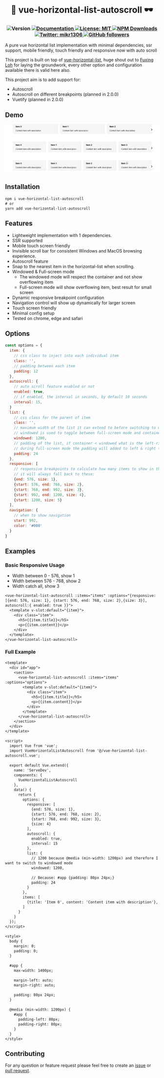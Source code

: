 <h1 align="center">👋 vue-horizontal-list-autoscroll 🕶</h1>
<h3 align="center">
  <img alt="Version" src="https://img.shields.io/badge/version-1.1.5-blue.svg?cacheSeconds=2592000" />
  <a href="https://github.com/MiKr13/S3-Bucket-Download/#README" target="_blank">
    <img alt="Documentation" src="https://img.shields.io/badge/documentation-yes-brightgreen.svg" />
  </a>
  <a href="#" target="_blank">
    <img alt="License: MIT" src="https://img.shields.io/badge/License-MIT-yellow.svg" />
  </a>
  <a href="https://www.npmjs.com/package/vue-horizontal-list-autoscroll" target="_blank">
    <img alt="NPM Downloads" src="https://img.shields.io/npm/dw/vue-horizontal-list-autoscroll">                                       
  </a>
  <a href="https://twitter.com/mikr1306" target="_blank">
    <img alt="Twitter: mikr1306" src="https://img.shields.io/twitter/follow/mikr1306.svg?style=social" />
  </a>
  <a href="https://github.com/mikr13" target="_blank">
    <img alt="GitHub followers" src="https://img.shields.io/github/followers/mikr13?style=social">                                       
  </a>
</h3>

A pure vue horizontal list implementation with minimal dependencies, ssr support, mobile friendly, touch friendly and responsive now with auto scroll

This project is built on top of [vue-horizontal-list](https://github.com/fuxingloh/vue-horizontal-list), huge shout out to [Fuxing Loh](https://github.com/fuxingloh) for laying the groundwork, every other option and configuration available there is valid here also.

This project aim is to add support for:
* Autoscroll
* Autoscroll on different breakpoints (planned in 2.0.0)
* Vuetify (planned in 2.0.0)

## Demo
[![vue-horizontal-list-autoscroll gif](vue-horizontal-list-autoscroll.gif)](https://github.com/MiKr13/vue-horizontal-list-autoscroll)


## Installation
```shell script
npm i vue-horizontal-list-autoscroll
# or
yarn add vue-horizontal-list-autoscroll
```

## Features
* Lightweight implementation with 1 dependencies.
* SSR supported
* Mobile touch screen friendly
* Invisible scroll bar for consistent Windows and MacOS browsing experience.
* Autoscroll feature
* Snap to the nearest item in the horizontal-list when scrolling.
* Windowed & Full-screen mode
  * The windowed mode will respect the container and not show overflowing item
  * Full-screen mode will show overflowing item, best result for small screen
* Dynamic responsive breakpoint configuration
* Navigation control will show up dynamically for larger screen
* Touch screen friendly
* Minimal config setup
* Tested on chrome, edge and safari

## Options
```js
const options = {
  item: {
    // css class to inject into each individual item
    class: '',
    // padding between each item
    padding: 12 
  },
  autoscroll: {
    // auto scroll feature enabled or not
    enabled: true,
    // if enabled, the interval in seconds, by default 10 seconds
    interval: 15,
  }
  list: {
    // css class for the parent of item
    class: '', 
    // maximum width of the list it can extend to before switching to windowed mode, basically think of the bootstrap container max-width
    // windowed is used to toggle between full-screen mode and container mode
    windowed: 1200,
    // padding of the list, if container < windowed what is the left-right padding of the list
    // during full-screen mode the padding will added to left & right to centralise the item
    padding: 24
  },
  responsive: [
    // responsive breakpoints to calculate how many items to show in the list at each width interval
    // it will always fall back to these:
    {end: 576, size: 1},
    {start: 576, end: 768, size: 2},
    {start: 768, end: 992, size: 3},
    {start: 992, end: 1200, size: 4},
    {start: 1200, size: 5}
  ],
  navigation: {
    // when to show navigation
    start: 992,
    color: '#000'
  }
} 
```

## Examples

### Basic Responsive Usage
- Width between 0 - 576, show 1
- Width between 576 - 768, show 2
- Width catch all, show 3

```vue
<vue-horizontal-list-autoscroll :items="items" :options="{responsive: [{end: 576, size: 1}, {start: 576, end: 768, size: 2},{size: 3}], autoscroll:{ enabled: true }}">
  <template v-slot:default="{item}">
    <div class="item">
      <h5>{{item.title}}</h5>
      <p>{{item.content}}</p>
    </div>
  </template>
</vue-horizontal-list-autoscroll>
```

### Full Example
```vue
<template>
  <div id="app">
    <section>
      <vue-horizontal-list-autoscroll :items="items" :options="options">
        <template v-slot:default="{item}">
          <div class="item">
            <h5>{{item.title}}</h5>
            <p>{{item.content}}</p>
          </div>
        </template>
      </vue-horizontal-list-autoscroll>
    </section>
  </div>
</template>

<script>
  import Vue from 'vue';
  import VueHorizontalListAutoscroll from '@/vue-horizontal-list-autoscroll.vue';

  export default Vue.extend({
    name: 'ServeDev',
    components: {
      VueHorizontalListAutoscroll
    },
    data() {
      return {
        options: {
          responsive: [
            {end: 576, size: 1}, 
            {start: 576, end: 768, size: 2},
            {start: 768, end: 992, size: 3},
            {size: 4}
          ],
          autoscroll: {
            enabled: true,
            interval: 15
          },
          list: {
            // 1200 because @media (min-width: 1200px) and therefore I want to switch to windowed mode
            windowed: 1200,

            // Because: #app {padding: 80px 24px;}
            padding: 24
          }
        },  
        items: [
          {title: 'Item 0', content: 'Content item with description'},
        ]
      }
    }
  });
</script>

<style>
  body {
    margin: 0;
    padding: 0;
  }

  #app {
    max-width: 1400px;

    margin-left: auto;
    margin-right: auto;

    padding: 80px 24px;
  }

  @media (min-width: 1200px) {
    #app {
      padding-left: 80px;
      padding-right: 80px;
    }
  }
</style>
```

## Contributing
For any question or feature request please feel free to create an [issue](https://github.com/MiKr13/vue-horizontal-list-autoscroll/issues/new) or [pull request](https://github.com/MiKr13/vue-horizontal-list-autoscroll/pulls).
